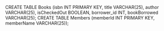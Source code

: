 CREATE TABLE Books (isbn INT PRIMARY KEY, title VARCHAR(25), author VARCHAR(25), isCheckedOut BOOLEAN, borrower_id INT, bookBorrowed VARCHAR(25);
CREATE TABLE Members (memberId INT PRIMARY KEY, memberName VARCHAR(25));

